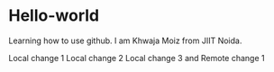# Hello-world
Learning how to use github.
I am Khwaja Moiz from JIIT Noida.

Local change 1
Local change 2
Local change 3 and Remote change 1
